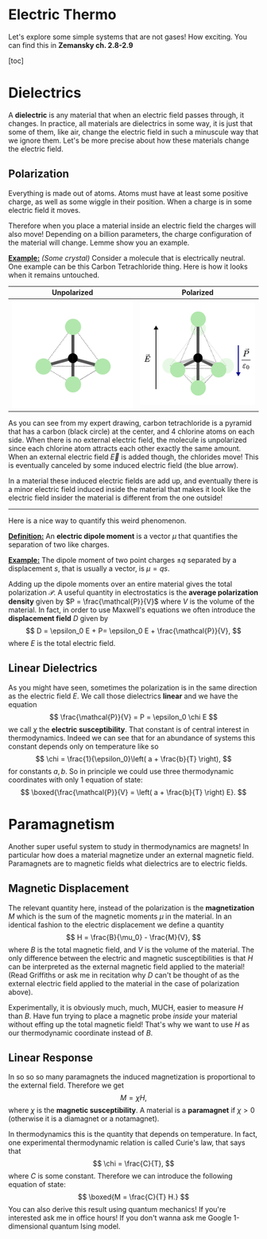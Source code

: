 # Electric Thermo

Let's explore some simple systems that are not gases! How exciting. You can find this in **Zemansky ch. 2.8-2.9**

[toc]

# Dielectrics

A **dielectric** is any material that when an electric field passes through, it changes. In practice, all materials are dielectrics in some way, it is just that some of them, like air, change the electric field in such a minuscule way that we ignore them. Let's be more precise about how these materials change the electric field.

## Polarization

Everything is made out of atoms. Atoms must have at least some positive charge, as well as some wiggle in their position. When a charge is in some electric field it moves.

Therefore when you place a material inside an electric field the charges will also move! Depending on a billion parameters, the charge configuration of the material will change. Lemme show you an example.

**<u>Example:</u>** *(Some crystal)* Consider a molecule that is electrically neutral. One example can be this Carbon Tetrachloride thing. Here is how it looks when it remains untouched.

|                       Unpolarized                       |                      Polarized                      |
| :-----------------------------------------------------: | :-------------------------------------------------: |
| ![Unpolarized](_electric-thermo.assets/unpolarized.svg) | ![Polarized](_electric-thermo.assets/polarized.svg) |

As you can see from my expert drawing, carbon tetrachloride is a pyramid that has a carbon (black circle) at the center, and 4 chlorine atoms on each side. When there is no external electric field, the molecule is unpolarized since each chlorine atom attracts each other exactly the same amount. When an external electric field $\vec{E}$ is added though, the chlorides move! This is eventually canceled by some induced electric field (the blue arrow). 

In a material these induced electric fields are add up, and eventually there is a minor electric field induced inside the material that makes it look like the electric field insider the material is different from the one outside!

----

Here is a nice way to quantify this weird phenomenon.

**<u>Definition:</u>** An **electric dipole moment** is a vector $\mu$ that quantifies the separation of two like charges.

**<u>Example:</u>** The dipole moment of two point charges $\pm q$ separated by a displacement $s$, that is usually a vector, is $\mu = qs$.

Adding up the dipole moments over an entire material gives the total polarization $\mathcal{P}$. A useful quantity in electrostatics is the **average polarization density** given by $P = \frac{\mathcal{P}}{V}$ where $V$ is the volume of the material. In fact, in order to use Maxwell's equations we often introduce the **displacement field** $D$ given by
$$
D = \epsilon_0 E  + P= \epsilon_0 E + \frac{\mathcal{P}}{V},
$$
where $E$ is the total electric field. 



## Linear Dielectrics

As you might have seen, sometimes the polarization is in the same direction as the electric field $E$. We call those dielectrics **linear** and we have the equation
$$
\frac{\mathcal{P}}{V} = P = \epsilon_0 \chi E
$$
we call $\chi$ the **electric susceptibility**. That constant is of central interest in thermodynamics. Indeed we can see that for an abundance of systems this constant depends only on temperature like so
$$
\chi = \frac{1}{\epsilon_0}\left( a + \frac{b}{T} \right),
$$
for constants $a,b$. So in principle we could use three thermodynamic coordinates with only 1 equation of state:
$$
\boxed{\frac{\mathcal{P}}{V} = \left( a + \frac{b}{T} \right) E}.
$$


# Paramagnetism

Another super useful system to study in thermodynamics are magnets! In particular how does a material magnetize under an external magnetic field. Paramagnets are to magnetic fields what dielectrics are to electric fields. 


## Magnetic Displacement

The relevant quantity here, instead of the polarization is the **magnetization** $M$ which is the sum of the magnetic moments $\mu$ in the material. In an identical fashion to the electric displacement we define a quantity 
$$
H = \frac{B}{\mu_0} - \frac{M}{V},
$$
where $B$ is the total magnetic field, and $V$ is the volume of the material. The only difference between the electric and magnetic susceptibilities is that $H$ can be interpreted as the external magnetic field applied to the material! (Read Griffiths or ask me in recitation why $D$ can't be thought of as the external electric field applied to the material in the case of polarization above).

Experimentally, it is obviously much, much, MUCH, easier to measure $H$ than $B$. Have fun trying to place a magnetic probe *inside* your material without effing up the total magnetic field! That's why we want to use $H$ as our thermodynamic coordinate instead of $B$. 



## Linear Response 

In so so so many paramagnets the induced magnetization is proportional to the external field. Therefore we get
$$
M = \chi H,
$$
where $\chi$ is the **magnetic susceptibility**. A material is a **paramagnet** if $\chi > 0$ (otherwise it is a diamagnet or a notamagnet). 

In thermodynamics this is the quantity that depends on temperature. In fact, one experimental thermodynamic relation is called Curie's law, that says that
$$
\chi = \frac{C}{T},
$$
where $C$ is some constant. Therefore we can introduce the following equation of state:
$$
    \boxed{M = \frac{C}{T} H.}
$$
You can also derive this result using quantum mechanics! If you're interested ask me in office hours! If you don't wanna ask me Google 1-dimensional quantum Ising model. 

